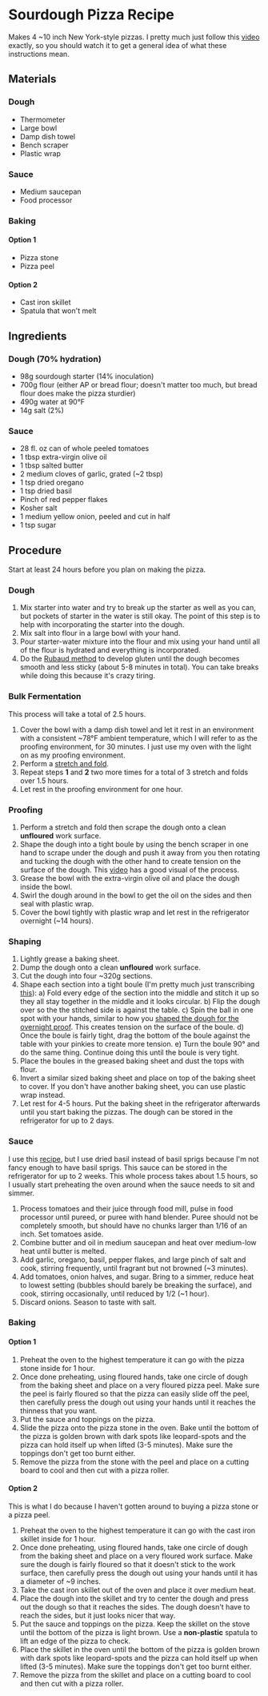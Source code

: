 # Sourdough Pizza Recipe
Makes 4 ~10 inch New York-style pizzas. I pretty much just follow this
[video](https://youtu.be/yMfOyJeIz8c) exactly, so you should watch it to get
a general idea of what these instructions mean.

## Materials
### Dough
* Thermometer
* Large bowl
* Damp dish towel
* Bench scraper
* Plastic wrap
### Sauce
* Medium saucepan
* Food processor
### Baking
#### Option 1
* Pizza stone
* Pizza peel
#### Option 2
* Cast iron skillet
* Spatula that won't melt

## Ingredients
### Dough (70% hydration)
* 98g sourdough starter (14% inoculation)
* 700g flour (either AP or bread flour; doesn't matter too much, but bread flour does make the pizza sturdier)
* 490g water at 90&deg;F
* 14g salt (2%)
### Sauce
* 28 fl. oz can of whole peeled tomatoes
* 1 tbsp extra-virgin olive oil
* 1 tbsp salted butter
* 2 medium cloves of garlic, grated (~2 tbsp)
* 1 tsp dried oregano
* 1 tsp dried basil
* Pinch of red pepper flakes
* Kosher salt
* 1 medium yellow onion, peeled and cut in half
* 1 tsp sugar

## Procedure
Start at least 24 hours before you plan on making the pizza.
### Dough
1. Mix starter into water and try to break up the starter as well as you can,
but pockets of starter in the water is still okay. The point of this step is
to help with incorporating the starter into the dough.
2. Mix salt into flour in a large bowl with your hand.
3. Pour starter-water mixture into the flour and mix using your hand until
all of the flour is hydrated and everything is incorporated.
4. Do the [Rubaud method](../sourdough/recipe.md#dough-1) to develop gluten
until the dough becomes smooth and less sticky (about 5-8 minutes in total).
You can take breaks while doing this because it's crazy tiring.
### Bulk Fermentation
This process will take a total of 2.5 hours.
1. Cover the bowl with a damp dish towel and let it rest in an environment
with a consistent ~78&deg;F ambient temperature, which I will refer to as the
proofing environment, for 30 minutes. I just use my oven with the light on as
my proofing environment.
2. Perform a [stretch and fold](../sourdough/recipe.md#bulk-fermentation).
3. Repeat steps **1** and **2** two more times for a total of 3 stretch and
folds over 1.5 hours.
4. Let rest in the proofing environment for one hour.
### Proofing
1. Perform a stretch and fold then scrape the dough onto a clean **unfloured**
work surface.
2. Shape the dough into a tight boule by using the bench scraper in one hand
to scrape under the dough and push it away from you then rotating and tucking
the dough with the other hand to create tension on the surface of the dough.
This [video](https://youtu.be/yMfOyJeIz8c?t=265) has a good visual of the
process.
3. Grease the bowl with the extra-virgin olive oil and place the dough inside
the bowl.
4. Swirl the dough around in the bowl to get the oil on the sides and then
seal with plastic wrap.
5. Cover the bowl tightly with plastic wrap and let rest in the refrigerator
overnight (~14 hours).
### Shaping
1. Lightly grease a baking sheet.
3. Dump the dough onto a clean **unfloured** work surface.
2. Cut the dough into four ~320g sections.
4. Shape each section into a tight boule (I'm pretty much just transcribing
[this](https://youtu.be/yMfOyJeIz8c?t=353)):
    a) Fold every edge of the section into the middle and stitch it up so
    they all stay together in the middle and it looks circular.
    b) Flip the dough over so the the stitched side is against the table.
    c) Spin the ball in one spot with your hands, similar to how you [shaped
    the dough for the overnight proof](#proofing). This creates tension on
    the surface of the boule.
    d) Once the boule is fairly tight, drag the bottom of the boule against
    the table with your pinkies to create more tension.
    e) Turn the boule 90&deg; and do the same thing. Continue doing this
    until the boule is very tight.
5. Place the boules in the greased baking sheet and dust the tops with flour.
6. Invert a similar sized baking sheet and place on top of the baking sheet
to cover. If you don't have another baking sheet, you can use plastic wrap
instead.
7. Let rest for 4-5 hours. Put the baking sheet in the refrigerator
afterwards until you start baking the pizzas. The dough can be stored in the
refrigerator for up to 2 days.
### Sauce
I use this
[recipe](https://www.seriouseats.com/recipes/2010/10/new-york-style-pizza-sauce.html),
but I use dried basil instead of basil sprigs because I'm not fancy enough to
have basil sprigs. This sauce can be stored in the refrigerator for up to 2 weeks. This whole process takes about 1.5 hours, so I usually start preheating the oven around when the sauce needs to sit and simmer.
1. Process tomatoes and their juice through food mill, pulse in food
processor until pureed, or puree with hand blender. Puree should not be
completely smooth, but should have no chunks larger than 1/16 of an inch. Set
tomatoes aside.
2. Combine butter and oil in medium saucepan and heat over medium-low heat
until butter is melted.
3. Add garlic, oregano, basil, pepper flakes, and large pinch of salt and
cook, stirring frequently, until fragrant but not browned (~3 minutes).
4. Add tomatoes, onion halves, and sugar. Bring to a simmer, reduce heat to
lowest setting (bubbles should barely be breaking the surface), and cook,
stirring occasionally, until reduced by 1/2 (~1 hour).
5. Discard onions. Season to taste with salt.
### Baking
#### Option 1
1. Preheat the oven to the highest temperature it can go with the pizza stone
inside for 1 hour.
2. Once done preheating, using floured hands, take one circle of dough from
the baking sheet and place on a very floured pizza peel. Make sure the
peel is fairly floured so that the pizza can easily slide off the peel, then
carefully press the dough out using your hands until it reaches the thinness
that you want.
3. Put the sauce and toppings on the pizza.
4. Slide the pizza onto the pizza stone in the oven. Bake until the bottom of
the pizza is golden brown with dark spots like leopard-spots and the pizza
can hold itself up when lifted (3-5 minutes). Make sure the toppings don't
get too burnt either.
5. Remove the pizza from the stone with the peel and place on a cutting board
to cool and then cut with a pizza roller.
#### Option 2
This is what I do because I haven't gotten around to buying a pizza stone or
a pizza peel.
1. Preheat the oven to the highest temperature it can go with the cast iron
skillet inside for 1 hour.
2. Once done preheating, using floured hands, take one circle of dough from
the baking sheet and place on a very floured work surface. Make sure the
dough is fairly floured so that it doesn't stick to the work surface, then
carefully press the dough out using your hands until it has a diameter of ~9
inches.
3. Take the cast iron skillet out of the oven and place it over medium heat.
4. Place the dough into the skillet and try to center the dough and press out
the dough so that it reaches the sides. The dough doesn't have to reach the
sides, but it just looks nicer that way.
5. Put the sauce and toppings on the pizza. Keep the skillet on the stove
until the bottom of the pizza is light brown. Use a **non-plastic** spatula
to lift an edge of the pizza to check.
6. Place the skillet in the oven until the bottom of the pizza is golden
brown with dark spots like leopard-spots and the pizza can hold itself up
when lifted (3-5 minutes). Make sure the toppings don't get too burnt either.
7. Remove the pizza from the skillet and place on a cutting board to cool and
then cut with a pizza roller.
